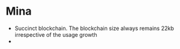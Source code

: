 # Mina
- Succinct blockchain. The blockchain size always remains 22kb irrespective of the usage growth
- 
